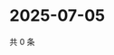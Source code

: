 # 2025-07-05

共 0 条

<!-- BEGIN ZHIHUQUESTIONS -->
<!-- 最后更新时间 Sat Jul 05 2025 08:54:32 GMT+0800 (China Standard Time) -->

<!-- END ZHIHUQUESTIONS -->
